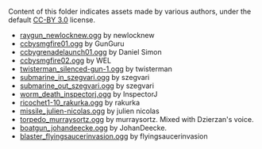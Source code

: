 Content of this folder indicates assets made by various authors, under the default [CC-BY 3.0](https://creativecommons.org/licenses/by/3.0/) license.

* [raygun_newlocknew.ogg](https://freesound.org/people/newlocknew/sounds/514022/) by newlocknew
* [ccbysmgfire01.ogg](http://soundbible.com/2091-MP5-SMG-9mm.html) by GunGuru
* [ccbygrenadelaunch01.ogg](http://soundbible.com/2140-Grenade-Launcher-2.html) by Daniel Simon
* [ccbysmgfire02.ogg](http://soundbible.com/1575-High-Definition-Machine-Gun.html) by WEL
* [twisterman_silenced-gun-1.ogg](https://freesound.org/people/twisterman/sounds/163583/) by twisterman
* [submarine_in_szegvari.ogg](https://freesound.org/people/szegvari/sounds/572537/) by szegvari
* [submarine_out_szegvari.ogg](https://freesound.org/people/szegvari/sounds/572537/) by szegvari
* [worm_death_inspectorj.ogg](https://freesound.org/people/InspectorJ/sounds/401943/) by InspectorJ
* [ricochet1-10_rakurka.ogg](https://freesound.org/people/rakurka/sounds/109957/) by rakurka
* [missile_julien-nicolas.ogg](https://freesound.org/people/rakurka/sounds/109957/) by julien nicolas
* [torpedo_murraysortz.ogg](https://freesound.org/people/murraysortz/sounds/192501/) by murraysortz. Mixed with Dzierzan's voice.
* [boatgun_johandeecke.ogg](https://freesound.org/people/JohanDeecke/sounds/369528/) by JohanDeecke.
* [blaster_flyingsaucerinvasion.ogg](https://freesound.org/people/flyingsaucerinvasion/sounds/615812/) by flyingsaucerinvasion
